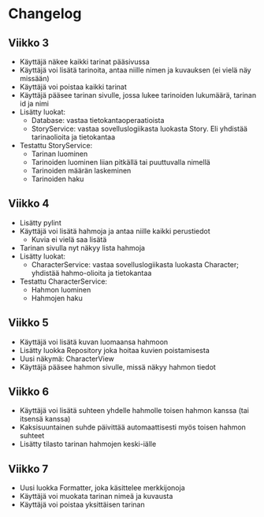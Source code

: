 # Changelog

## Viikko 3

- Käyttäjä näkee kaikki tarinat pääsivussa
- Käyttäjä voi lisätä tarinoita, antaa niille nimen ja kuvauksen (ei vielä näy missään)
- Käyttäjä voi poistaa kaikki tarinat
- Käyttäjä pääsee tarinan sivulle, jossa lukee tarinoiden lukumäärä, tarinan id ja nimi
- Lisätty luokat:
    - Database: vastaa tietokantaoperaatioista
    - StoryService: vastaa sovelluslogiikasta luokasta Story. Eli yhdistää tarinaolioita ja tietokantaa
- Testattu StoryService:
    - Tarinan luominen
    - Tarinoiden luominen liian pitkällä tai puuttuvalla nimellä
    - Tarinoiden määrän laskeminen
    - Tarinoiden haku

## Viikko 4

- Lisätty pylint
- Käyttäjä voi lisätä hahmoja ja antaa niille kaikki perustiedot
    - Kuvia ei vielä saa lisätä
- Tarinan sivulla nyt näkyy lista hahmoja
- Lisätty luokat:
    - CharacterService: vastaa sovelluslogiikasta luokasta Character; yhdistää hahmo-olioita ja tietokantaa
- Testattu CharacterService:
    - Hahmon luominen
    - Hahmojen haku

## Viikko 5

- Käyttäjä voi lisätä kuvan luomaansa hahmoon
- Lisätty luokka Repository joka hoitaa kuvien poistamisesta
- Uusi näkymä: CharacterView
- Käyttäjä pääsee hahmon sivulle, missä näkyy hahmon tiedot

## Viikko 6

- Käyttäjä voi lisätä suhteen yhdelle hahmolle toisen hahmon kanssa (tai itsensä kanssa)
- Kaksisuuntainen suhde päivittää automaattisesti myös toisen hahmon suhteet
- Lisätty tilasto tarinan hahmojen keski-iälle

## Viikko 7

- Uusi luokka Formatter, joka käsittelee merkkijonoja
- Käyttäjä voi muokata tarinan nimeä ja kuvausta
- Käyttäjä voi poistaa yksittäisen tarinan